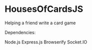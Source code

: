 # HousesOfCardsJS
Helping a friend write a card game


Dependencies:

Node.js
Express.js
Browserify
Socket.IO